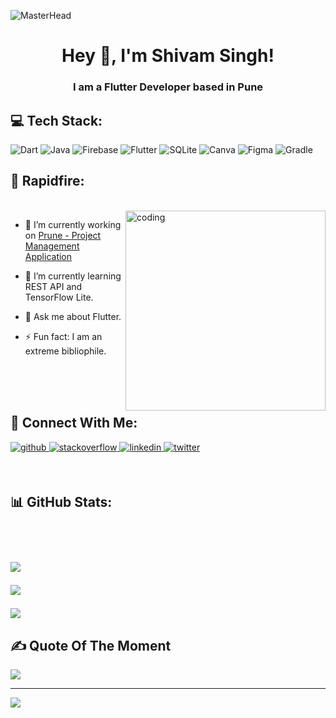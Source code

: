 ![MasterHead](https://www.zealousweb.com/wp-content/uploads/2021/06/Blog-Banner-9.jpg)

<h1 align="center"> Hey 👋, I'm Shivam Singh!</h1>

<h3 align="center">I am a Flutter Developer based in Pune</h3>



## 💻 Tech Stack:
  
![Dart](https://img.shields.io/badge/dart-%230175C2.svg?style=for-the-badge&logo=dart&logoColor=white) ![Java](https://img.shields.io/badge/java-%23ED8B00.svg?style=for-the-badge&logo=java&logoColor=white) ![Firebase](https://img.shields.io/badge/firebase-%23039BE5.svg?style=for-the-badge&logo=firebase) ![Flutter](https://img.shields.io/badge/Flutter-%2302569B.svg?style=for-the-badge&logo=Flutter&logoColor=white) ![SQLite](https://img.shields.io/badge/sqlite-%2307405e.svg?style=for-the-badge&logo=sqlite&logoColor=white) ![Canva](https://img.shields.io/badge/Canva-%2300C4CC.svg?style=for-the-badge&logo=Canva&logoColor=white) 	![Figma](https://img.shields.io/badge/figma-%23F24E1E.svg?style=for-the-badge&logo=figma&logoColor=white) ![Gradle](https://img.shields.io/badge/Gradle-02303A.svg?style=for-the-badge&logo=Gradle&logoColor=white)





## 🎯 Rapidfire:
<br/>
<img align="right" alt="coding" width="320" src=https://media.tenor.com/WHOwHxdVSQIAAAAC/capoo-capoo-type.gif />

<p align="left">

- 🔭 I’m currently working on [Prune - Project Management Application](https://github.com/shivam-md/Prune.git)  
  

- 🌱 I’m currently learning REST API and TensorFlow Lite. 


- 🧠 Ask me about Flutter.
  

- ⚡ Fun fact: I am an extreme bibliophile.  
<p/><br/><br/><br/>

## 👤 Connect With Me:
<p align="left">
  <a href="https://github.com/shivam-md" target="_blank">
<img src=https://img.shields.io/badge/github-%2324292e.svg?&style=for-the-badge&logo=github&logoColor=white alt=github style="margin-bottom: 5px;" />
</a>
<a href="https://stackoverflow.com/users/https://stackoverflow.com/users/21194167/shivam-singh" target="_blank">
<img src=https://img.shields.io/badge/stackoverflow-%23F28032.svg?&style=for-the-badge&logo=stackoverflow&logoColor=white alt=stackoverflow style="margin-bottom: 5px;" />
</a>
<a href="https://linkedin.com/in/https://www.linkedin.com/in/shivam-singh-a9b864127/" target="_blank">
<img src=https://img.shields.io/badge/linkedin-%231E77B5.svg?&style=for-the-badge&logo=linkedin&logoColor=white alt=linkedin style="margin-bottom: 5px;" />
</a>
<a href="https://twitter.com/Shivam_Singh_24" target="_blank">
<img src=https://img.shields.io/badge/twitter-%2300acee.svg?&style=for-the-badge&logo=twitter&logoColor=white alt=twitter style="margin-bottom: 5px;" />
</a>  
<p/></br>


<h2 align="left"> 📊 GitHub Stats: <h2/><br/>


![](https://github-readme-stats.vercel.app/api?username=Shivam-md&theme=dark&hide_border=false&include_all_commits=true&count_private=false)<br/>
  
![](https://github-readme-stats.vercel.app/api/top-langs/?username=Shivam-md&theme=dark&hide_border=false&include_all_commits=true&count_private=true&layout=compact)<br/>

![](https://github-readme-streak-stats.herokuapp.com/?user=Shivam-md&theme=dark&hide_border=false)<br/>
  
<!-- ## 🏆 GitHub Trophies
![](https://github-profile-trophy.vercel.app/?username=shivam-md&theme=radical&no-frame=false&no-bg=false&margin-w=3) ZOmBiE CoDe-->

## ✍️ Quote Of The Moment
![](https://quotes-github-readme.vercel.app/api?type=horizontal&theme=radical)


---
[![](https://visitcount.itsvg.in/api?id=Shivam-md&icon=0&color=0)](https://visitcount.itsvg.in)

<!-- Proudly created with GPRM ( https://gprm.itsvg.in ) -->
